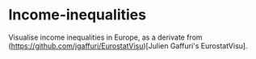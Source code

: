 # Income-inequalities
Visualise income inequalities in Europe, as a derivate from (https://github.com/jgaffuri/EurostatVisu)[Julien Gaffuri's EurostatVisu].
